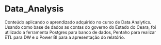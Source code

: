 # Data_Analysis
Conteúdo aplicando o aprendizado adquirido no curso de Data Analytics. Usando como base de dados as contas do governo do Estado do Ceara, foi utilizado a ferramenta Postgres para banco de dados, Pentaho para realizar ETL para DW e o Power BI para a apresentação do relatório.
